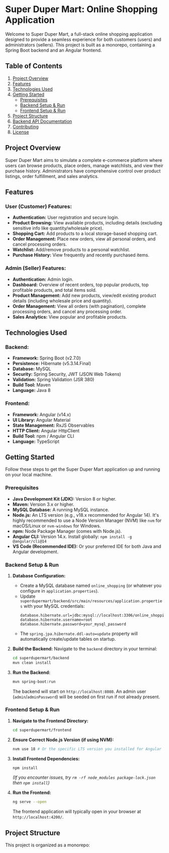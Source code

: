 # Super Duper Mart: Online Shopping Application

Welcome to Super Duper Mart, a full-stack online shopping application designed to provide a seamless experience for both customers (users) and administrators (sellers). This project is built as a monorepo, containing a Spring Boot backend and an Angular frontend.

## Table of Contents

1.  [Project Overview](#project-overview)
2.  [Features](#features)
3.  [Technologies Used](#technologies-used)
4.  [Getting Started](#getting-started)
    * [Prerequisites](#prerequisites)
    * [Backend Setup & Run](#backend-setup--run)
    * [Frontend Setup & Run](#frontend-setup--run)
5.  [Project Structure](#project-structure)
6.  [Backend API Documentation](#backend-api-documentation)
7.  [Contributing](#contributing)
8.  [License](#license)

## Project Overview

Super Duper Mart aims to simulate a complete e-commerce platform where users can browse products, place orders, manage watchlists, and view their purchase history. Administrators have comprehensive control over product listings, order fulfillment, and sales analytics.

## Features

### User (Customer) Features:

* **Authentication:** User registration and secure login.
* **Product Browsing:** View available products, including details (excluding sensitive info like quantity/wholesale price).
* **Shopping Cart:** Add products to a local storage-based shopping cart.
* **Order Management:** Place new orders, view all personal orders, and cancel processing orders.
* **Watchlist:** Add/remove products to a personal watchlist.
* **Purchase History:** View frequently and recently purchased items.

### Admin (Seller) Features:

* **Authentication:** Admin login.
* **Dashboard:** Overview of recent orders, top popular products, top profitable products, and total items sold.
* **Product Management:** Add new products, view/edit existing product details (including wholesale price and quantity).
* **Order Management:** View all orders (with pagination), complete processing orders, and cancel any processing order.
* **Sales Analytics:** View popular and profitable products.

## Technologies Used

### Backend:

* **Framework:** Spring Boot (v2.7.0)
* **Persistence:** Hibernate (v5.3.14.Final)
* **Database:** MySQL
* **Security:** Spring Security, JWT (JSON Web Tokens)
* **Validation:** Spring Validation (JSR 380)
* **Build Tool:** Maven
* **Language:** Java 8

### Frontend:

* **Framework:** Angular (v14.x)
* **UI Library:** Angular Material
* **State Management:** RxJS Observables
* **HTTP Client:** Angular HttpClient
* **Build Tool:** npm / Angular CLI
* **Language:** TypeScript

## Getting Started

Follow these steps to get the Super Duper Mart application up and running on your local machine.

### Prerequisites

* **Java Development Kit (JDK):** Version 8 or higher.
* **Maven:** Version 3.x or higher.
* **MySQL Database:** A running MySQL instance.
* **Node.js:** An LTS version (e.g., v18.x recommended for Angular 14). It's highly recommended to use a Node Version Manager (NVM) like `nvm` for macOS/Linux or `nvm-windows` for Windows.
* **npm:** Node Package Manager (comes with Node.js).
* **Angular CLI:** Version 14.x. Install globally: `npm install -g @angular/cli@14`
* **VS Code (Recommended IDE):** Or your preferred IDE for both Java and Angular development.

### Backend Setup & Run

1.  **Database Configuration:**
    * Create a MySQL database named `online_shopping` (or whatever you configure in `application.properties`).
    * Update `superdupermart/backend/src/main/resources/application.properties` with your MySQL credentials:
        ```properties
        database.hibernate.url=jdbc:mysql://localhost:3306/online_shopping
        database.hibernate.username=root
        database.hibernate.password=your_mysql_password
        ```
    * The `spring.jpa.hibernate.ddl-auto=update` property will automatically create/update tables on startup.

2.  **Build the Backend:**
    Navigate to the `backend` directory in your terminal:
    ```bash
    cd superdupermart/backend
    mvn clean install
    ```

3.  **Run the Backend:**
    ```bash
    mvn spring-boot:run
    ```
    The backend will start on `http://localhost:8080`. An admin user (`admin`/`adminPassword`) will be seeded on first run if not already present.

### Frontend Setup & Run

1.  **Navigate to the Frontend Directory:**
    ```bash
    cd superdupermart/frontend
    ```

2.  **Ensure Correct Node.js Version (if using NVM):**
    ```bash
    nvm use 18 # Or the specific LTS version you installed for Angular 14
    ```

3.  **Install Frontend Dependencies:**
    ```bash
    npm install
    ```
    *(If you encounter issues, try `rm -rf node_modules package-lock.json` then `npm install`)*

4.  **Run the Frontend:**
    ```bash
    ng serve --open
    ```
    The frontend application will typically open in your browser at `http://localhost:4200/`.

## Project Structure

This project is organized as a monorepo: